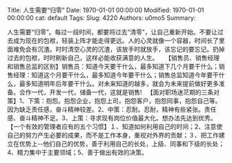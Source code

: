 Title: 人生需要“归零”
Date: 1970-01-01 00:00:00
Modified: 1970-01-01 00:00:00
cat: default
Tags: 
Slug: 4220
Authors: u0mo5 
Summary: 

人生需要“归零”。每过一段时间，都要将过去“清零”，让自己重新开始。不要让过去成为现在的包袱，轻装上阵才能走得更远。人的心灵就像一个容器，时间长了里面难免会有沉渣。时时清空心灵的沉渣，该放手时就放手，该忘记的要忘记。扔掉过去的包袱，时时刷新自己，这样必能收获满意的人生。 
 
【销售员、销售经理和销售总监的区别】销售员：知道今天要干什么，最多知道下几个月要干什么；销售经理：知道这个月要干什么，最多知道今年要干什么；销售总监知道今年要干什么，最多知道明年后年要干什么。对未来知道的越多，就会为未来提前做好更多准备。合作一代，开发一代，储备一代，这就是销售!
 
【面对职场迷茫期的三条对策】1、下策：抱怨。抱怨企业，抱怨上司，抱怨客户，抱怨同事，抱怨自己等。因为缺乏责任感，奋斗精神较差。2、中策：忍耐。忍耐，精神有些紧张。责任感、奋斗精神不足。3、上策：寻求现有岗位价值最大化。想办法先达到优秀。 
 
【一个有效的管理者应有的五个习惯】１、知道如何利用自己的时间；2、注意使自己的努力产生必要的成果，而不是工作本身，重视对外界的贡献；３、把工作建立在优势上--他们自己的优势，善于利用自己的长处，上级、同事和下级的长处；4、精力集中于主要领域；5、善于做出有效的决策。
